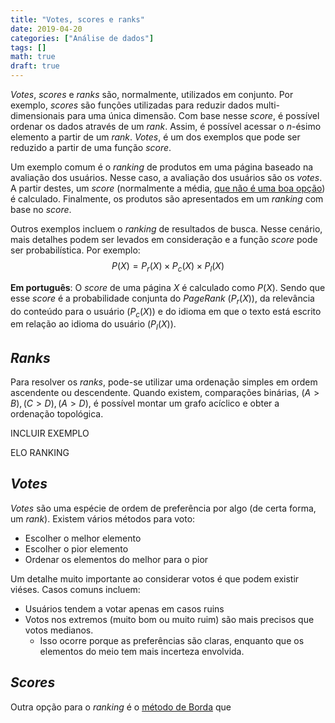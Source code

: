 ```yaml
---
title: "Votes, scores e ranks"
date: 2019-04-20
categories: ["Análise de dados"]
tags: []
math: true
draft: true
---
```





<!-- more -->

_Votes_, _scores_ e _ranks_ são, normalmente, utilizados em conjunto.
Por exemplo, _scores_ são funções utilizadas para reduzir dados multi-dimensionais para uma única dimensão.
Com base nesse _score_, é possível ordenar os dados através de um _rank_.
Assim, é possível acessar o _n_-ésimo elemento a partir de um _rank_.
_Votes_, é um dos exemplos que pode ser reduzido a partir de uma função _score_.

Um exemplo comum é o _ranking_ de produtos em uma página baseado na avaliação dos usuários.
Nesse caso, a avaliação dos usuários são os _votes_.
A partir destes, um _score_ (normalmente a média, 
[que não é uma boa opção](http://www.evanmiller.org/how-not-to-sort-by-average-rating.html))
é calculado.
Finalmente, os produtos são apresentados em um _ranking_ com base no _score_.

Outros exemplos incluem o _ranking_ de resultados de busca.
Nesse cenário, mais detalhes podem ser levados em consideração e a função _score_ pode ser probabilística.
Por exemplo:
$$
    P(X) = P_r(X) \times P_c(X) \times P_l(X) 
$$

**Em português**: O _score_ de uma página $X$ é calculado como $P(X)$.
Sendo que esse _score_ é a probabilidade conjunta do _PageRank_ ($P_r(X)$),
da relevância do conteúdo para o usuário ($P_c(X)$) e do idioma em que o texto
está escrito em relação ao idioma do usuário ($P_l(X)$).

## _Ranks_

Para resolver os _ranks_, pode-se utilizar uma ordenação simples em ordem ascendente ou descendente.
Quando existem, comparações binárias, $(A > B), (C > D), (A > D)$, é possível montar um grafo acíclico
e obter a ordenação topológica.

INCLUIR EXEMPLO


ELO RANKING

## _Votes_

_Votes_ são uma espécie de ordem de preferência por algo (de certa forma, um _rank_).
Existem vários métodos para voto:

* Escolher o melhor elemento
* Escolher o pior elemento
* Ordenar os elementos do melhor para o pior

Um detalhe muito importante ao considerar votos é que podem existir viéses.
Casos comuns incluem:

* Usuários tendem a votar apenas em casos ruins
* Votos nos extremos (muito bom ou muito ruim) são mais precisos que votos medianos.
    * Isso ocorre porque as preferências são claras, enquanto que os elementos do meio tem mais incerteza envolvida.


## _Scores_

Outra opção para o _ranking_ é o [método de Borda](https://en.wikipedia.org/wiki/Borda_count) que